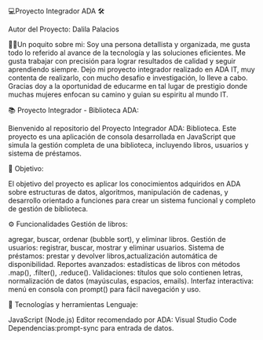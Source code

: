 💻Proyecto Integrador ADA 🛠️


Autor del Proyecto: Dalila Palacios

👩‍💻Un poquito sobre mi: 
Soy una persona detallista y organizada, me gusta todo lo referido al avance de la tecnología y las soluciones eficientes. Me gusta trabajar con precisión para lograr resultados de calidad y
seguir aprendiendo siempre. Dejo mi proyecto integrador realizado en ADA IT, muy contenta de realizarlo, con mucho desafio e investigación, lo lleve a cabo. Gracias doy a la oportunidad de educarme en tal lugar de 
prestigio donde muchas mujeres enfocan su camino y guian su espiritu al mundo IT.

📚 Proyecto Integrador - Biblioteca ADA: 

Bienvenido al repositorio del Proyecto Integrador ADA: Biblioteca. Este proyecto es una aplicación de consola desarrollada en JavaScript que simula la gestión completa de una biblioteca, incluyendo libros, 
usuarios y sistema de préstamos.

🎯 Objetivo:

El objetivo del proyecto es aplicar los conocimientos adquiridos en ADA sobre estructuras de datos, algoritmos, manipulación de cadenas, y desarrollo orientado a funciones para crear un sistema funcional y 
completo de gestión de biblioteca.

⚙️ Funcionalidades Gestión de libros: 

agregar, buscar, ordenar (bubble sort), y eliminar libros. Gestión de usuarios: registrar, buscar, mostrar y eliminar usuarios. Sistema de préstamos: prestar y devolver libros,actualización automática de 
disponibilidad. Reportes avanzados: estadísticas de libros con métodos .map(), .filter(), .reduce(). Validaciones: títulos que solo contienen letras, normalización de datos (mayúsculas, 
espacios, emails). Interfaz interactiva: menú en consola con prompt() para fácil navegación y uso.

🚀 Tecnologías y herramientas Lenguaje: 

JavaScript (Node.js) Editor recomendado por ADA: Visual Studio Code Dependencias:prompt-sync para entrada de datos.



